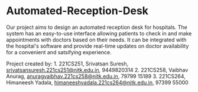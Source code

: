 # Automated-Reception-Desk
Our project aims to design an automated reception desk for hospitals. The system has an easy-to-use interface allowing patients to check in and make appointments with doctors based on their needs. It can be integrated with the hospital's software and provide real-time updates on doctor availability for a convenient and satsifying experience.

Project created by:
    1. 221CS251, Srivatsan Suresh, srivatsansuresh.221cs251@nitk.edu.in, 9449820314
    2. 221CS258, Vaibhav Anurag, anuragvaibhav.221cs258@nitk.edu.in,  79799 15189
    3. 221CS264, Himaneesh Yadala, himaneeshyadala.221cs264@nitk.edu.in, 97399 55000
